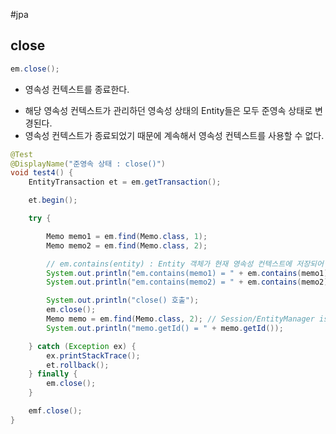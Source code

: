 #jpa 

## close
```java
em.close();
```

- 영속성 컨텍스트를 종료한다.
+ 해당 영속성 컨텍스트가 관리하던 영속성 상태의 Entity들은 모두 준영속 상태로 변경된다.
+ 영속성 컨텍스트가 종료되었기 때문에 계속해서 영속성 컨텍스트를 사용할 수 없다.

```java
@Test
@DisplayName("준영속 상태 : close()")
void test4() {
    EntityTransaction et = em.getTransaction();

    et.begin();

    try {

        Memo memo1 = em.find(Memo.class, 1);
        Memo memo2 = em.find(Memo.class, 2);

        // em.contains(entity) : Entity 객체가 현재 영속성 컨텍스트에 저장되어 관리되는 상태인지 확인하는 메서드
        System.out.println("em.contains(memo1) = " + em.contains(memo1));
        System.out.println("em.contains(memo2) = " + em.contains(memo2));

        System.out.println("close() 호출");
        em.close();
        Memo memo = em.find(Memo.class, 2); // Session/EntityManager is closed 메시지와 함께 오류 발생
        System.out.println("memo.getId() = " + memo.getId());

    } catch (Exception ex) {
        ex.printStackTrace();
        et.rollback();
    } finally {
        em.close();
    }

    emf.close();
}
```
